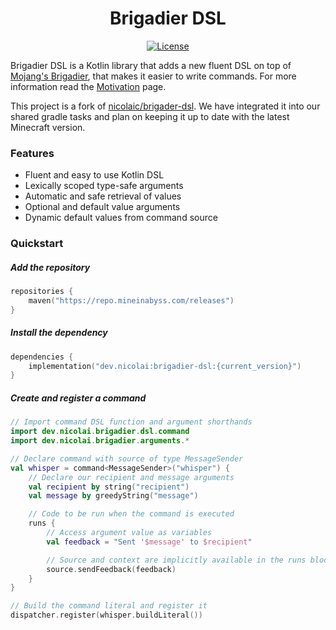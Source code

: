 [license-badge]: https://img.shields.io/github/license/nicolaic/brigadier-dsl.svg
[actions-badge]: https://github.com/nicolaic/brigadier-dsl/actions/workflows/gradle.yml/badge.svg
[actions-gradle]: https://github.com/nicolaic/brigadier-dsl/actions/workflows/gradle.yml

[brigadier-github]: https://github.com/Mojang/brigadier/

[wiki-motivation]: https://github.com/nicolaic/brigadier-dsl/wiki/Motivation

[badge-maven]: https://img.shields.io/maven-metadata/v?metadataUrl=https://repo.mineinabyss.com/releases/com/mineinabyss/geary-papermc-core/maven-metadata.xml

[url-maven]: https://repo.mineinabyss.com/#/releases/com/mineinabyss/geary-papermc-core

<div align="center">

# Brigadier DSL

[![License][license-badge]](/LICENSE)

[//]: # ([![Package][badge-maven]][url-maven])

</div>


Brigadier DSL is a Kotlin library that adds a new fluent DSL on top of [Mojang's Brigadier][brigadier-github], that
makes it easier to write commands. For more information read the [Motivation][wiki-motivation] page.

This project is a fork of [nicolaic/brigader-dsl](https://github.com/nicolaic/brigadier-dsl). We have integrated it into our shared gradle tasks and plan on keeping it up to date with the latest Minecraft version.

### Features

- Fluent and easy to use Kotlin DSL
- Lexically scoped type-safe arguments
- Automatic and safe retrieval of values
- Optional and default value arguments
- Dynamic default values from command source

### Quickstart

##### Add the repository

```kotlin
repositories {
    maven("https://repo.mineinabyss.com/releases")
}
```

##### Install the dependency

```kotlin
dependencies {
    implementation("dev.nicolai:brigadier-dsl:{current_version}")
}
```

##### Create and register a command

```kotlin
// Import command DSL function and argument shorthands
import dev.nicolai.brigadier.dsl.command
import dev.nicolai.brigadier.arguments.*

// Declare command with source of type MessageSender
val whisper = command<MessageSender>("whisper") {
    // Declare our recipient and message arguments
    val recipient by string("recipient")
    val message by greedyString("message")

    // Code to be run when the command is executed
    runs {
        // Access argument value as variables
        val feedback = "Sent '$message' to $recipient"

        // Source and context are implicitly available in the runs block
        source.sendFeedback(feedback)
    }
}

// Build the command literal and register it
dispatcher.register(whisper.buildLiteral())
```
